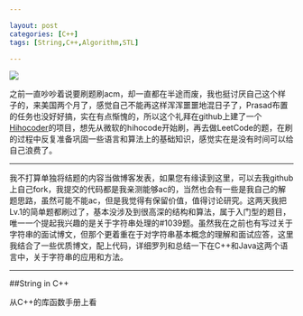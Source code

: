 ```yaml
---

layout: post
categories: [C++]
tags: [String,C++,Algorithm,STL]

---
```


![](http://3.bp.blogspot.com/-mtIKqmeDOnA/U7oBixuqBqI/AAAAAAAAIYU/qDlmhd2gR-k/s1600/01004.jpg)

之前一直吵吵着说要刷题刷acm，却一直都在半途而废，我也挺讨厌自己这个样子的，来美国两个月了，感觉自己不能再这样浑浑噩噩地混日子了，Prasad布置的任务也没好好搞，实在有点惭愧的，所以这个礼拜在github上建了一个[Hihocoder](https://github.com/kakack/hihoCoder)的项目，想先从微软的hihocode开始刷，再去做LeetCode的题，在刷的过程中反复准备巩固一些语言和算法上的基础知识，感觉实在是没有时间可以给自己浪费了。

---

我不打算单独将结题的内容当做博客发表，如果您有缘读到这里，可以去我github上自己fork，我提交的代码都是我亲测能够ac的，当然也会有一些是我自己的解题思路，虽然可能不能ac，但是我觉得有保留价值，值得讨论研究。这两天我把Lv.1的简单题都刷过了，基本没涉及到很高深的结构和算法，属于入门型的题目，唯一一个提起我兴趣的是关于字符串处理的#1039题。虽然我在之前也有写过关于字符串的面试博文，但那个更着重在于对字符串基本概念的理解和面试应答，这里我结合了一些优质博文，配上代码，详细罗列和总结一下在C++和Java这两个语言中，关于字符串的应用和方法。

---

##String in C++


从C++的库函数手册上看

